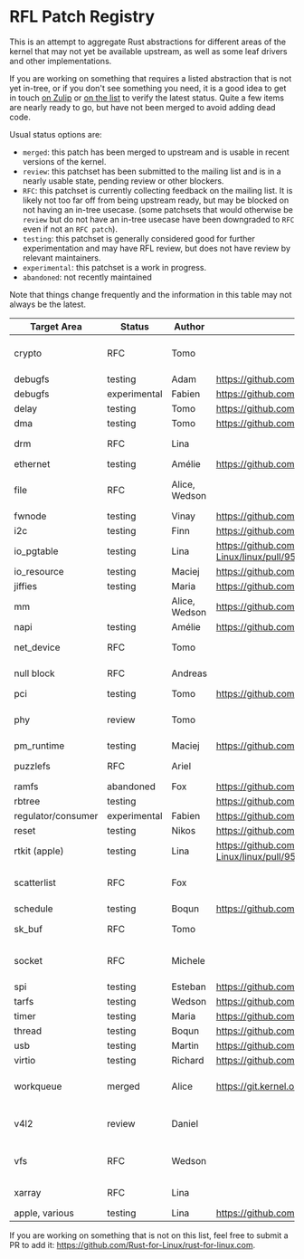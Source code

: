 # RFL Patch Registry

This is an attempt to aggregate Rust abstractions for different areas of the
kernel that may not yet be available upstream, as well as some leaf drivers
and other implementations.

If you are working on something that requires a listed abstraction that is not
yet in-tree, or if you don't see something you need, it is a good idea to get 
in touch [on Zulip](https://rust-for-linux.zulipchat.com/) or
[on the list](https://lore.kernel.org/rust-for-linux/) to verify the latest
status. Quite a few items are nearly ready to go, but have not been merged to
avoid adding dead code.

Usual status options are:

- `merged`: this patch has been merged to upstream and is usable in recent
  versions of the kernel.
- `review`: this patchset has been submitted to the mailing list and is in a
  nearly usable state, pending review or other blockers.
- `RFC`: this patchset is currently collecting feedback on the mailing list. It
  is likely not too far off from being upstream ready, but may be blocked on
  not having an in-tree usecase. (some patchsets that would otherwise be
  `review` but do not have an in-tree usecase have been downgraded to `RFC`
  even if not an `RFC patch`).
- `testing`: this patchset is generally considered good for further
  experimentation and may have RFL review, but does not have review by relevant
   maintainers.
- `experimental`: this patchset is a work in progress.
- `abandoned`: not recently maintained

Note that things change frequently and the information in this table  may not
always be the latest.

| Target Area | Status | Author | Git Link | Mailing List Link |
|---|---|---|---|---|
| crypto | RFC | Tomo | | <https://lore.kernel.org/rust-for-linux/20230615142311.4055228-1-fujita.tomonori@gmail.com/> |
| debugfs | testing | Adam | <https://github.com/Rust-for-Linux/linux/pull/885> | |
| debugfs | experimental | Fabien | <https://github.com/Rust-for-Linux/linux/pull/1041> | |
| delay | testing | Tomo | <https://github.com/Rust-for-Linux/linux/pull/920> | |
| dma | testing | Tomo | <https://github.com/Rust-for-Linux/linux/pull/901> | |
| drm | RFC | Lina | | <https://lore.kernel.org/rust-for-linux/20230307-rust-drm-v1-0-917ff5bc80a8@asahilina.net/> |
| ethernet | testing | Amélie | <https://github.com/Rust-for-Linux/linux/pull/1014> | |
| file | RFC | Alice, Wedson | | <https://lore.kernel.org/rust-for-linux/20230720152820.3566078-1-aliceryhl@google.com/> |
| fwnode | testing | Vinay | <https://github.com/Rust-for-Linux/linux/pull/925> | |
| i2c | testing | Finn | <https://github.com/Rust-for-Linux/linux/pull/946> | |
| io_pgtable | testing | Lina | <https://github.com/Rust-for-Linux/linux/pull/952/commits/f476b2b052165a40eed0a8fcb86b56f794ee62d8> | |
| io_resource | testing | Maciej | <https://github.com/Rust-for-Linux/linux/pull/682> | |
| jiffies | testing | Maria | <https://github.com/Rust-for-Linux/linux/pull/982> | |
| mm | | Alice, Wedson | <https://github.com/Darksonn/linux/commit/7ba95d4fc5a8442ef5eb428b64109116717f7e47> | |
| napi | testing | Amélie | <https://github.com/Rust-for-Linux/linux/pull/1018> | |
| net_device | RFC | Tomo | | <https://lore.kernel.org/netdev/20230613045326.3938283-1-fujita.tomonori@gmail.com/> |
| null block | RFC | Andreas | | <https://lore.kernel.org/rust-for-linux/20230503090708.2524310-1-nmi@metaspace.dk/> |
| pci | testing | Tomo | <https://github.com/Rust-for-Linux/linux/pull/856> | |
| phy | review | Tomo | | <https://lore.kernel.org/rust-for-linux/20231026001050.1720612-1-fujita.tomonori@gmail.com/> | 
| pm_runtime | testing | Maciej | <https://github.com/Rust-for-Linux/linux/pull/700> | |
| puzzlefs | RFC | Ariel | | <https://lore.kernel.org/rust-for-linux/20230726164535.230515-1-amiculas@cisco.com/> |
| ramfs | abandoned | Fox | <https://github.com/Rust-for-Linux/linux/pull/409> | |
| rbtree | testing | | <https://github.com/Darksonn/linux/commit/edb94cbf99f6d35bca05e052e997542f07c085ab> | |
| regulator/consumer | experimental | Fabien | <https://github.com/Rust-for-Linux/linux/pull/1040> | |
| reset | testing | Nikos | <https://github.com/Rust-for-Linux/linux/pull/933> | |
| rtkit (apple) | testing | Lina | <https://github.com/Rust-for-Linux/linux/pull/952/commits/f7708d02efab0d96e56f78d7e6dfa56adc948ef4> | |
| scatterlist | RFC | Fox | | <https://lore.kernel.org/rust-for-linux/20230610104909.3202958-1-changxian.cqs@antgroup.com/> |
| schedule | testing | Boqun | <https://github.com/Rust-for-Linux/linux/pull/861> | |
| sk_buf | RFC | Tomo | | <https://lore.kernel.org/netdev/20230613045326.3938283-1-fujita.tomonori@gmail.com/> |
| socket | RFC | Michele | | <https://lore.kernel.org/rust-for-linux/20230814092302.1903203-1-dallerivemichele@gmail.com/> |
| spi | testing | Esteban | <https://github.com/Rust-for-Linux/linux/pull/264> | |
| tarfs | testing | Wedson | <https://github.com/Rust-for-Linux/linux/pull/1037> | |
| timer | testing | Maria | <https://github.com/Rust-for-Linux/linux/pull/982> | |
| thread | testing | Boqun | <https://github.com/Rust-for-Linux/linux/pull/109> | |
| usb | testing | Martin | <https://github.com/Rust-for-Linux/linux/pull/884> | |
| virtio | testing | Richard | <https://github.com/Rust-for-Linux/linux/pull/886> | |
| workqueue | merged | Alice | <https://git.kernel.org/pub/scm/linux/kernel/git/torvalds/linux.git/tree/rust/kernel/workqueue.rs> | <https://lore.kernel.org/rust-for-linux/20230828104807.1581592-1-aliceryhl@google.com/> |
| v4l2 | review | Daniel | | <https://lore.kernel.org/rust-for-linux/20230406215615.122099-1-daniel.almeida@collabora.com/> |
| vfs | RFC | Wedson | | <https://lore.kernel.org/rust-for-linux/20231018122518.128049-1-wedsonaf@gmail.com/#t> |
| xarray | RFC | Lina | | <https://lore.kernel.org/rust-for-linux/20230224-rust-xarray-v3-1-04305b1173a5@asahilina.net/> |
| apple, various | testing | Lina | <https://github.com/Rust-for-Linux/linux/pull/964> | |

<!-- copy & paste me: | | | | | | -->

If you are working on something that is not on this list, feel free to submit a
PR to add it: <https://github.com/Rust-for-Linux/rust-for-linux.com>.
